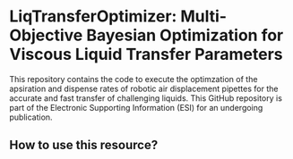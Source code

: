 # LiqTransferOptimizer: Multi-Objective Bayesian Optimization for Viscous Liquid Transfer Parameters
This repository contains the code to execute the optimzation of the apsiration and dispense rates of robotic air displacement pipettes for the accurate and fast transfer of challenging liquids. This GitHub repository is part of the Electronic Supporting Information (ESI) for an undergoing publication.

## How to use this resource?






